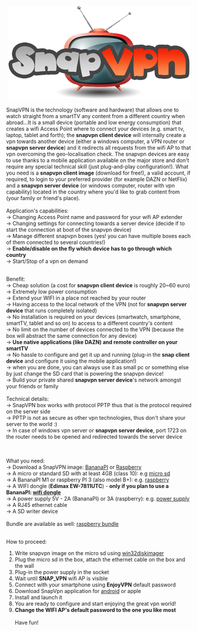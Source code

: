 <center><img src='logo.png' /></center>
<br />
SnapVPN is the technology (software and hardware) that allows one to watch straight from a smartTV any content from a different country when abroad...It is a small device (portable and low energy consumption) that creates a wifi Access Point where to connect your devices (e.g. smart tv, laptop, tablet and forth); the <b>snapvpn client device</b> will internally create a vpn towards another device (either a windows computer, a VPN router or <b>snapvpn server device</b>) and it redirects all requests from the wifi AP to that vpn overcoming the geo-localisation check. The snapvpn devices are easy to use thanks to a mobile application available on the major store and don't require any special technical skill (just plug-and-play configuration!).
What you need is a <b>snapvpn client image</b> (download for free!), a valid account, if required, to login to your preferred provider (for example DAZN or NetFlix) and a <b>snapvpn server device</b> (or windows computer, router with vpn capability) located in the country where you'd like to grab content from (your family or friend's place).
<br/><br/>
Application's capabilities:<br/>
-> Changing Access Point name and password for your wifi AP extender<br/>
-> Changing settings for connecting towards a server device (decide if to start the connection at boot of the snapvpn device)<br/>
-> Manage different snapvpn boxes (yes! you can have multiple boxes each of them connected to several countries!)<br/>
-> <b>Enable/disable on the fly which device has to go through which country</b><br/>
-> Start/Stop of a vpn on demand<br/><br/>

Benefit:<br/>
-> Cheap solution (a cost for <b>snapvpn client device</b> is roughly 20~60 euro)<br/>
-> Extremely low power consumption<br/>
-> Extend your WIFI in a place not reached by your router<br/>
-> Having access to the local network of the VPN (not for <b>snapvpn server device</b> that runs completely isolated)<br/>
-> No installation is required on your devices (smartwatch, smartphone, smartTV, tablet and so on) to access to a different country's content<br/>
-> No limit on the number of devices connected to the VPN (because the box will abstract the same connection for any device)<br/>
-> <b>Use native applications (like DAZN) and remote controller on your smartTV </b><br/>
-> No hassle to configure and get it up and running (plug-in the <b>snap client device</b> and configure it using the mobile application!)<br/>
-> when you are done, you can always use it as small pc or something else by just change the SD card that is powering the snapvpn device!<br/>
-> Build your private shared <b>snapvpn server device</b>'s network amongst your friends or family
<br/><br/>
Technical details:<br/>
-> SnapVPN box works with protocol PPTP thus that is the protocol required on the server side<br/>
-> PPTP is not as secure as other vpn technologies, thus don't share your server to the world :)<br/>
-> In case of windows vpn server or <b>snapvpn server device</b>, port 1723 on the router needs to be opened and redirected towards the server device<br/>
<br/><br/>

What you need:<br/>
-> Download a SnapVPN image: <a href='https://drive.google.com/open?id=196KClAFhz91l7rSFFBuPCqS_97YSTjaU'>BananaPI</a> or <a href='https://drive.google.com/open?id=1L5MGNqU8nsyhB1sZ_wa7JHbFKxuX5f2a'>Raspberry</a><br/>
-> A micro or standard SD with at least 4GB (class 10): e.g <a href='https://www.amazon.it/Kingston-SDCS-16GBSP-Velocit%C3%A0-Adattatore/dp/B079H19HLM/ref=sr_1_17_sspa?s=electronics&ie=UTF8&qid=1544287527&sr=1-17-spons&keywords=micro+sd&psc=1'/>micro sd</a><br/>
-> A BananaPI M1 or raspberry PI 3 (also model B+): e.g. <a href='https://www.reichelt.com/ch/en/raspberry-pi-3-b-4x-1-4-ghz-1-gb-ram-wlan-bt-raspberry-pi-3b-p217696.html?GROUPID=8242&START=0&OFFSET=16&&r=1'>raspberry</a><br/>
-> A WIFI dongle (<b>Edimax EW-7811UTC</b>) - <b>only if you plan to use a BananaPI: <a href='https://www.amazon.it/Edimax-EW-7811UTC-Scheda-di-rete/dp/B00FW6T36Y/ref=sr_1_1?ie=UTF8&qid=1544289254&sr=8-1&keywords=Edimax+EW-7811UTC'>wifi dongle</a></b><br/>
-> A power supply 5V - 2A (BananaPI) or 3A (raspberry): e.g. <a href='https://www.amazon.it/NorthPada-Raspberry-Alimentatore-Caricabatterie-Interruttore/dp/B01N33JS4A/ref=sr_1_5?s=electronics&ie=UTF8&qid=1544288116&sr=1-5&keywords=alimentatore+5v+2.5a'>power supply</a><br/>
-> A RJ45 ethernet cable<br/>
-> A SD writer device<br/>
<br />
Bundle are available as well: <a href='https://fr.aliexpress.com/item/New-Original-UK-Raspberry-Pi-3-Mod-le-B-Kit-Cas-16-32g-SD-Carte-3A/32878678366.html?spm=a2g0w.search0104.3.51.38de38692l1M24&ws_ab_test=searchweb0_0%2Csearchweb201602_1_10065_10068_319_317_10696_453_10084_454_10083_10618_10307_10821_538_537_10302_536_10134_10059_10884_10887_100031_321_322_10103%2Csearchweb201603_51%2CppcSwitch_0&algo_pvid=4e94373b-7155-4ecc-a8cd-8292f828b7ed&algo_expid=4e94373b-7155-4ecc-a8cd-8292f828b7ed-7'>raspberry bundle</a><br/><br/>

How to proceed:
1. Write snapvpn image on the micro sd using <a href='https://sourceforge.net/projects/win32diskimager/'>win32diskimager</a>
2. Plug the micro sd in the box, attach the ethernet cable on the box and the wall
3. Plug-in the power supply in the socket
4. Wait until <b>SNAP_VPN</b> wifi AP is visible
5. Connect with your smartphone using <b>EnjoyVPN</b> default password
6. Download SnapVpn application for <a href='https://play.google.com/store/apps/details?id=com.snapvpn'>android</a> or apple
7. Install and launch it
8. You are ready to configure and start enjoying the great vpn world!
9. <b>Change the WIFI AP's default password to the one you like most</b>
<br/><br/>
Have fun!


